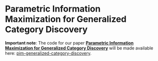 # Parametric Information Maximization for Generalized Category Discovery

**Important note**: The code for our paper [**Parametric Information Maximization for Generalized Category Discovery**](https://arxiv.org/pdf/2212.00334.pdf) will be made available here: [pim-generalized-category-discovery](https://github.com/ThalesGroup/pim-generalized-category-discovery).


